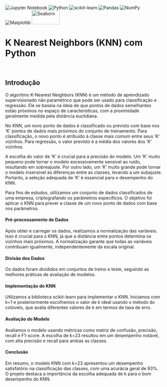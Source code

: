 ![Jupyter Notebook](https://img.shields.io/badge/jupyter-%23FA0F00.svg?style=for-the-badge&logo=jupyter&logoColor=white)
![Python](https://img.shields.io/badge/python-3670A0?style=for-the-badge&logo=python&logoColor=ffdd54)
![scikit-learn](https://img.shields.io/badge/scikit--learn-%23F7931E.svg?style=for-the-badge&logo=scikit-learn&logoColor=white)
![Pandas](https://img.shields.io/badge/pandas-%23150458.svg?style=for-the-badge&logo=pandas&logoColor=white)
![NumPy](https://img.shields.io/badge/numpy-%23013243.svg?style=for-the-badge&logo=numpy&logoColor=white)
![Matplotlib](https://img.shields.io/badge/Matplotlib-%23ffffff.svg?style=for-the-badge&logo=Matplotlib&logoColor=black)
<img src="https://seaborn.pydata.org/_static/logo-wide-lightbg.svg" alt="Seaborn" width="90" height="45">

<html>
  
<body>
<h1>K Nearest Neighbors (KNN) com Python</h1>
<br>
  <h2>Introdução</h2>
  <p>O algoritmo K-Nearest Neighbors (KNN) é um método de aprendizado supervisionado não paramétrico que pode ser usado para classificação e regressão. Ele se baseia na ideia de que pontos de dados semelhantes estão próximos no espaço de características, com a proximidade geralmente medida pela distância euclidiana.</p>
  <p>No KNN, um novo ponto de dados é classificado ou previsto com base nos ‘K’ pontos de dados mais próximos do conjunto de treinamento. Para classificação, o novo ponto é atribuído à classe mais comum entre seus ‘K’ vizinhos. Para regressão, o valor previsto é a média dos valores dos ‘K’ vizinhos.</p>
  <p>A escolha do valor de ‘K’ é crucial para a precisão do modelo. Um ‘K’ muito pequeno pode tornar o modelo excessivamente sensível ao ruído, resultando em sobreajuste. Por outro lado, um ‘K’ muito grande pode tornar o modelo insensível às diferenças entre as classes, levando a um subajuste. Portanto, a seleção adequada de ‘K’ é essencial para o desempenho do KNN.</p>
  <p>Para fins de estudos, utilizamos um conjunto de dados classificados de uma empresa, criptografando os parâmetros específicos. O objetivo foi aplicar o KNN para prever a classe de um novo ponto de dados com base nos parâmetros.</p>
  <h4>Pré-processamento de Dados</h4>
  <p>Após obter e carregar os dados, realizamos a normalização das variáveis. Isso é crucial para o KNN, já que a distância entre pontos determina os vizinhos mais próximos. A normalização garante que todas as variáveis contribuam igualmente, independentemente da escala original.</p>
  <h4>Divisão dos Dados</h4>
  <p>Os dados foram divididos em conjuntos de treino e teste, seguindo as melhores práticas de avaliação de modelos.</p>
  <h4>Implementação do KNN</h4>
  <p>Utilizamos a biblioteca scikit-learn para implementar o KNN. Iniciamos com k=1 e posteriormente escolhemos o valor de k ideal usando o método do cotovelo, que avalia diferentes valores de k em termos de taxa de erro.</p>
  <h4>Avaliação do Modelo</h4>
  <p>Avaliamos o modelo usando métricas como matriz de confusão, precisão, recall e F1-score. A escolha de k=23 resultou em um desempenho notável, com alta precisão e recall para ambas as classes.</p>
  <h4>Conclusão</h4>
  <p>Em resumo, o modelo KNN com k=23 apresentou um desempenho satisfatório na classificação das classes, com uma acurácia geral de 93%. O projeto destaca a importância da escolha adequada de k para o bom desempenho do KNN.</p>
  
</body>

</html>

